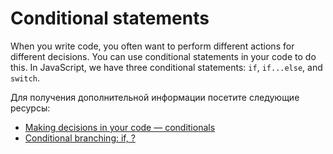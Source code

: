 # Conditional statements

When you write code, you often want to perform different actions for different decisions. You can use conditional statements in your code to do this. In JavaScript, we have three conditional statements: `if`, `if...else`, and `switch`.

Для получения дополнительной информации посетите следующие ресурсы:

- [Making decisions in your code — conditionals](https://developer.mozilla.org/en-US/docs/Learn/JavaScript/Building_blocks/conditionals)
- [Conditional branching: if, ?](https://javascript.info/ifelse)
